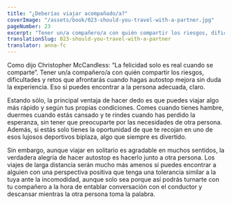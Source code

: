 ```yaml
---
title: "¿Deberías viajar acompañado/a?"
coverImage: "/assets/book/023-should-you-travel-with-a-partner.jpg"
pageNumber: 23
excerpt: "Tener un/a compañero/a con quién compartir los riesgos, dificultades y retos que afrontarás cuando hagas autostop mejora sin duda la experiencia, si puedes encontrar a la persona adecuada, claro."
translationSlug: 023-should-you-travel-with-a-partner
translator: anna-fc
---
```


Como dijo Christopher McCandless: “La felicidad solo es real cuando se comparte”. Tener un/a compañero/a con quién compartir los riesgos, dificultades y retos que afrontarás cuando hagas autostop mejora sin duda la experiencia. Eso si puedes encontrar a la persona adecuada, claro.

Estando sólo, la principal ventaja de hacer dedo es que puedes viajar algo más rápido y según tus propias condiciones. Comes cuando tienes hambre, duermes cuando estás cansado y te rindes cuando has perdido la esperanza, sin tener que preocuparte por las necesidades de otra persona. Además, si estás solo tienes la oportunidad de que te recojan en uno de esos lujosos deportivos biplaza, algo que siempre es divertido.

Sin embargo, aunque viajar en solitario es agradable en muchos sentidos, la verdadera alegría de hacer autostop es hacerlo junto a otra persona. Los viajes de larga distancia serán mucho más amenos si puedes encontrar a alguien con una perspectiva positiva que tenga una tolerancia similar a la tuya ante la incomodidad, aunque solo sea porque así podrás turnarte con tu compañero a la hora de entablar conversación con el conductor y descansar mientras la otra persona toma la palabra.
